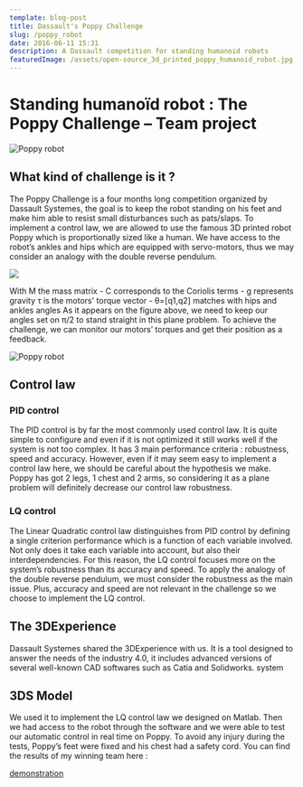 ```yaml
---
template: blog-post
title: Dassault's Poppy Challenge
slug: /poppy_robot
date: 2016-06-11 15:31
description: A Dassault competition for standing humanoid robots
featuredImage: /assets/open-source_3d_printed_poppy_humanoid_robot.jpg
---
```

<!--StartFragment-->

# Standing humanoïd robot : The Poppy Challenge – Team project

![Poppy robot](/assets/poppy-robot-pendulum.jpg)

## What kind of challenge is it ?

The Poppy Challenge is a four months long competition organized by Dassault Systemes, the goal is to keep the robot standing on his feet and make him able to resist small disturbances such as pats/slaps. To implement a control law, we are allowed to use the famous 3D printed robot Poppy which is proportionally sized like a human. We have access to the robot’s ankles and hips which are equipped with servo-motors, thus we may consider an analogy with the double reverse pendulum. 

![](/assets/dynamics_equation.jpg)

With M the mass matrix - C corresponds to the Coriolis terms - g represents gravity τ is the motors' torque vector - θ=\[q1,q2] matches with hips and ankles angles As it appears on the figure above, we need to keep our angles set on π/2 to stand straight in this plane problem. To achieve the challenge, we can monitor our motors’ torques and get their position as a feedback.

![Poppy robot](/assets/system.jpg)

## Control law

### PID control

The PID control is by far the most commonly used control law. It is quite simple to configure and even if it is not optimized it still works well if the system is not too complex. It has 3 main performance criteria : robustness, speed and accuracy. However, even if it may seem easy to implement a control law here, we should be careful about the hypothesis we make. Poppy has got 2 legs, 1 chest and 2 arms, so considering it as a plane problem will definitely decrease our control law robustness.

### LQ control

The Linear Quadratic control law distinguishes from PID control by defining a single criterion performance which is a function of each variable involved. Not only does it take each variable into account, but also their interdependencies. For this reason, the LQ control focuses more on the system’s robustness than its accuracy and speed. To apply the analogy of the double reverse pendulum, we must consider the robustness as the main issue. Plus, accuracy and speed are not relevant in the challenge so we choose to implement the LQ control.

## The 3DExperience

Dassault Systemes shared the 3DExperience with us. It is a tool designed to answer the needs of the industry 4.0, it includes advanced versions of several well-known CAD softwares such as Catia and Solidworks. system

## 3DS Model

We used it to implement the LQ control law we designed on Matlab. Then we had access to the robot through the software and we were able to test our automatic control in real time on Poppy. To avoid any injury during the tests, Poppy’s feet were fixed and his chest had a safety cord. You can find the results of my winning team here :

[demonstration](https://www.youtube.com/watch?v=FKjoO8wzzus&feature=emb_title&ab_channel=NicolasBrissonneau)

<!--EndFragment-->